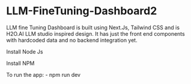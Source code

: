 # LLM-FineTuning-Dashboard2

LLM fine Tuning Dashboard is built using Next.Js, Tailwind CSS and is H2O.AI LLM studio inspired design. It has just the front end components with hardcoded data and no backend integration yet.

Install Node Js

Install NPM

To run the app: - npm run dev
